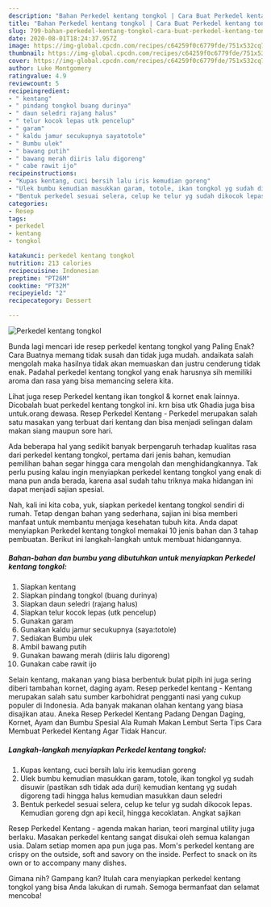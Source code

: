 ```yaml
---
description: "Bahan Perkedel kentang tongkol | Cara Buat Perkedel kentang tongkol Yang Lezat"
title: "Bahan Perkedel kentang tongkol | Cara Buat Perkedel kentang tongkol Yang Lezat"
slug: 799-bahan-perkedel-kentang-tongkol-cara-buat-perkedel-kentang-tongkol-yang-lezat
date: 2020-08-01T18:24:37.957Z
image: https://img-global.cpcdn.com/recipes/c64259f0c6779fde/751x532cq70/perkedel-kentang-tongkol-foto-resep-utama.jpg
thumbnail: https://img-global.cpcdn.com/recipes/c64259f0c6779fde/751x532cq70/perkedel-kentang-tongkol-foto-resep-utama.jpg
cover: https://img-global.cpcdn.com/recipes/c64259f0c6779fde/751x532cq70/perkedel-kentang-tongkol-foto-resep-utama.jpg
author: Luke Montgomery
ratingvalue: 4.9
reviewcount: 5
recipeingredient:
- " kentang"
- " pindang tongkol buang durinya"
- " daun seledri rajang halus"
- " telur kocok lepas utk pencelup"
- " garam"
- " kaldu jamur secukupnya sayatotole"
- " Bumbu ulek"
- " bawang putih"
- " bawang merah diiris lalu digoreng"
- " cabe rawit ijo"
recipeinstructions:
- "Kupas kentang, cuci bersih lalu iris kemudian goreng"
- "Ulek bumbu kemudian masukkan garam, totole, ikan tongkol yg sudah disuwir (pastikan sdh tidak ada duri) kemudian kentang yg sudah digoreng tadi hingga halus kemudian masukkan daun seledri"
- "Bentuk perkedel sesuai selera, celup ke telur yg sudah dikocok lepas. Kemudian goreng dgn api kecil, hingga kecoklatan. Angkat sajikan"
categories:
- Resep
tags:
- perkedel
- kentang
- tongkol

katakunci: perkedel kentang tongkol 
nutrition: 213 calories
recipecuisine: Indonesian
preptime: "PT26M"
cooktime: "PT32M"
recipeyield: "2"
recipecategory: Dessert

---
```



![Perkedel kentang tongkol](https://img-global.cpcdn.com/recipes/c64259f0c6779fde/751x532cq70/perkedel-kentang-tongkol-foto-resep-utama.jpg)

Bunda lagi mencari ide resep perkedel kentang tongkol yang Paling Enak? Cara Buatnya memang tidak susah dan tidak juga mudah. andaikata salah mengolah maka hasilnya tidak akan memuaskan dan justru cenderung tidak enak. Padahal perkedel kentang tongkol yang enak harusnya sih memiliki aroma dan rasa yang bisa memancing selera kita.

Lihat juga resep Perkedel kentang ikan tongkol &amp; kornet enak lainnya. Dicobalah buat perkedel kentang tongkol ini. krn bisa utk Ghadia juga bisa untuk.orang dewasa. Resep Perkedel Kentang - Perkedel merupakan salah satu masakan yang terbuat dari kentang dan bisa menjadi selingan dalam makan siang maupun sore hari.

Ada beberapa hal yang sedikit banyak berpengaruh terhadap kualitas rasa dari perkedel kentang tongkol, pertama dari jenis bahan, kemudian pemilihan bahan segar hingga cara mengolah dan menghidangkannya. Tak perlu pusing kalau ingin menyiapkan perkedel kentang tongkol yang enak di mana pun anda berada, karena asal sudah tahu triknya maka hidangan ini dapat menjadi sajian spesial.


Nah, kali ini kita coba, yuk, siapkan perkedel kentang tongkol sendiri di rumah. Tetap dengan bahan yang sederhana, sajian ini bisa memberi manfaat untuk membantu menjaga kesehatan tubuh kita. Anda dapat menyiapkan Perkedel kentang tongkol memakai 10 jenis bahan dan 3 tahap pembuatan. Berikut ini langkah-langkah untuk membuat hidangannya.

<!--inarticleads1-->

##### Bahan-bahan dan bumbu yang dibutuhkan untuk menyiapkan Perkedel kentang tongkol:

1. Siapkan  kentang
1. Siapkan  pindang tongkol (buang durinya)
1. Siapkan  daun seledri (rajang halus)
1. Siapkan  telur kocok lepas (utk pencelup)
1. Gunakan  garam
1. Gunakan  kaldu jamur secukupnya (saya:totole)
1. Sediakan  Bumbu ulek
1. Ambil  bawang putih
1. Gunakan  bawang merah (diiris lalu digoreng)
1. Gunakan  cabe rawit ijo


Selain kentang, makanan yang biasa berbentuk bulat pipih ini juga sering diberi tambahan kornet, daging ayam. Resep perkedel kentang - Kentang merupakan salah satu sumber karbohidrat pengganti nasi yang cukup populer di Indonesia. Ada banyak makanan olahan kentang yang biasa disajikan atau. Aneka Resep Perkedel Kentang Padang Dengan Daging, Kornet, Ayam dan Bumbu Spesial Ala Rumah Makan Lembut Serta Tips Cara Membuat Perkedel Kentang Agar Tidak Hancur. 

<!--inarticleads2-->

##### Langkah-langkah menyiapkan Perkedel kentang tongkol:

1. Kupas kentang, cuci bersih lalu iris kemudian goreng
1. Ulek bumbu kemudian masukkan garam, totole, ikan tongkol yg sudah disuwir (pastikan sdh tidak ada duri) kemudian kentang yg sudah digoreng tadi hingga halus kemudian masukkan daun seledri
1. Bentuk perkedel sesuai selera, celup ke telur yg sudah dikocok lepas. Kemudian goreng dgn api kecil, hingga kecoklatan. Angkat sajikan


Resep Perkedel Kentang - agenda makan harian, teori marginal utility juga berlaku. Masakan perkedel kentang sangat disukai oleh semua kalangan usia. Dalam setiap momen apa pun juga pas. Mom&#39;s perkedel kentang are crispy on the outside, soft and savory on the inside. Perfect to snack on its own or to accompany many dishes. 

Gimana nih? Gampang kan? Itulah cara menyiapkan perkedel kentang tongkol yang bisa Anda lakukan di rumah. Semoga bermanfaat dan selamat mencoba!
